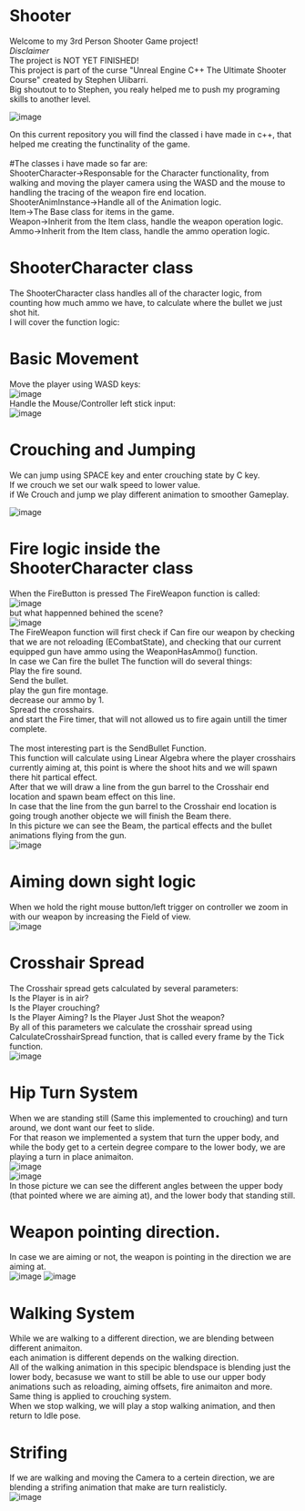 # Shooter
Welcome to my 3rd Person Shooter Game project!  
*Disclaimer*  
The project is NOT YET FINISHED!  
This project is part of the curse "Unreal Engine C++ The Ultimate Shooter Course" created by Stephen Ulibarri.  
Big shoutout to to Stephen, you realy helped me to push my programing skills to another level.

![image](https://user-images.githubusercontent.com/88790441/192151889-b10b5bf4-ab54-450a-b41e-d6558a0e70d7.png)  

On this current repository you will find the classed i have made in c++, that helped me creating the functinality of the game.     <br /><br />
#The classes i have made so far are:    <br />
ShooterCharacter->Responsable for the Character functionality, from walking and moving the player camera using the WASD and the mouse to handling the tracing of the weapon fire end location.  
ShooterAnimInstance->Handle all of the Animation logic.  
Item->The Base class for items in the game.  
Weapon->Inherit from the Item class, handle the weapon operation logic.  
Ammo->Inherit from the Item class, handle the ammo operation logic.    <br />

# ShooterCharacter class
The ShooterCharacter class handles all of the character logic, from counting how much ammo we have, to calculate where the bullet we just shot hit.  
I will cover the function logic:  
# Basic Movement
Move the player using WASD keys:<br />
![image](https://user-images.githubusercontent.com/88790441/192152524-26ac5789-c0d1-4827-8627-0246440e25bf.png)<br />
Handle the Mouse/Controller left stick input:  <br />
![image](https://user-images.githubusercontent.com/88790441/192152646-bb25613a-dd74-420e-a411-041db0a177f7.png)<br />
# Crouching and Jumping
We can jump using SPACE key and enter crouching state by C key.  
If we crouch we set our walk speed to lower value.  
if We Crouch and jump we play different animation to smoother Gameplay.  

![image](https://user-images.githubusercontent.com/88790441/192154102-fcaec8c8-a47a-4616-9138-fecc406fa12f.png)

 # Fire logic inside the ShooterCharacter class
 When the FireButton is pressed The FireWeapon function is called: <br />
 ![image](https://user-images.githubusercontent.com/88790441/192152757-f130d562-a40d-4f06-ae9c-77f2053433ce.png) <br />
 but what happenned behined the scene? <br />
 ![image](https://user-images.githubusercontent.com/88790441/192152867-62f21a2f-89f7-4627-a1f9-cef2bbcdb8b0.png)<br />
The FireWeapon function will first check if Can fire our weapon by checking that we are not reloading (ECombatState), and checking that our current equipped gun have ammo using the WeaponHasAmmo() function. <br />
In case we Can fire the bullet The function will do several things: <br />
Play the fire sound. <br />
Send the bullet. <br />
play the gun fire montage. <br />
decrease our ammo by 1. <br />
Spread the crosshairs. <br />
and start the Fire timer, that will not allowed us to fire again untill the timer complete. <br /> <br />
The most interesting part is the SendBullet Function. <br />
This function will calculate using Linear Algebra where the player crosshairs currently aiming at, this point is where the shoot hits and we will spawn there hit partical effect.<br />
After that we will draw a line from the gun barrel to the Crosshair end location and spawn beam effect on this line.<br />
In case that the line from the gun barrel to the Crosshair end location is going trough another objecte we will finish the Beam there.<br />
In this picture we can see the Beam, the partical effects and the bullet animations flying from the gun.<br />
![image](https://user-images.githubusercontent.com/88790441/192153596-94f05150-bd23-428f-b445-832a8d241961.png)<br />
# Aiming down sight logic
When we hold the right mouse button/left trigger on controller we zoom in with our weapon by increasing the Field of view.<br />
![image](https://user-images.githubusercontent.com/88790441/192153678-37a74642-acfb-4ea4-bc05-5844c6951a6e.png)<br />
# Crosshair Spread
The Crosshair spread gets calculated by several parameters:<br />
Is the Player is in air?  
Is the Player crouching?  
Is the Player Aiming?
Is the Player Just Shot the weapon?  
By all of this parameters we calculate the crosshair spread using CalculateCrosshairSpread function, that is called every frame by the Tick function.<br />
![image](https://user-images.githubusercontent.com/88790441/192154017-0a854ab7-80e7-44fe-a989-625b4bb8eda3.png)  
# Hip Turn System
When we are standing still (Same this implemented to crouching) and turn around, we dont want our feet to slide.  
For that reason we implemented a system that turn the upper body, and while the body get to a certein degree compare to the lower body, we are playing a turn in place animaiton.  
![image](https://user-images.githubusercontent.com/88790441/192259142-91807d2c-db62-4a7e-9a15-fffd7686819b.png)
<br />
![image](https://user-images.githubusercontent.com/88790441/192259441-cb94b5d1-1885-4471-aa5c-3e803573f022.png)
<br />
In those picture we can see the different angles between the upper body (that pointed where we are aiming at), and the lower body that standing still.  
# Weapon pointing direction.
In case we are aiming or not, the weapon is pointing in the direction we are aiming at.  
![image](https://user-images.githubusercontent.com/88790441/192260339-be7d5a3b-4fba-49fc-88a4-87c52adf7df8.png)  ![image](https://user-images.githubusercontent.com/88790441/192260608-90aa05f6-ee65-4ff2-923c-58cc61506773.png)  
# Walking System
While we are walking to a different direction, we are blending between different animaiton.  
each animation is different depends on the walking direction.  
All of the walking animation in this specipic blendspace is blending just the lower body, becasuse we want to still be able to use our upper body animations such as reloading, aiming offsets, fire animaiton and more.  
Same thing is applied to crouching system.  
When we stop walking, we will play a stop walking animation, and then return to Idle pose.

# Strifing
If we are walking and moving the Camera to a certein direction, we are blending a strifing animation that make are turn realisticly.  
![image](https://user-images.githubusercontent.com/88790441/192262396-97c3bdb1-7917-46e3-99af-25cdd6d86140.png)











